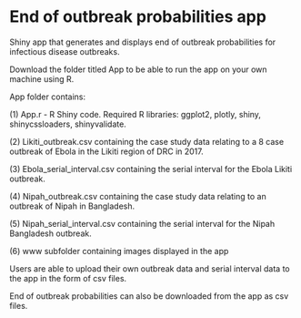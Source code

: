 # End of outbreak probabilities app

Shiny app that generates and displays end of outbreak probabilities for infectious disease outbreaks.

Download the folder titled App to be able to run the app on your own machine using R.  

App folder contains:  

(1) App.r - R Shiny code. Required R libraries: ggplot2, plotly, shiny, shinycssloaders, shinyvalidate.

(2) Likiti_outbreak.csv containing the case study data relating to a 8 case outbreak of Ebola in the Likiti region of DRC in 2017.  

(3) Ebola_serial_interval.csv containing the serial interval for the Ebola Likiti outbreak.

(4) Nipah_outbreak.csv containing the case study data relating to an outbreak of Nipah in Bangladesh.  

(5) Nipah_serial_interval.csv containing the serial interval for the Nipah Bangladesh outbreak.  

(6) www subfolder containing images displayed in the app

Users are able to upload their own outbreak data and serial interval data to the app in the form of csv files.  

End of outbreak probabilities can also be downloaded from the app as csv files.
